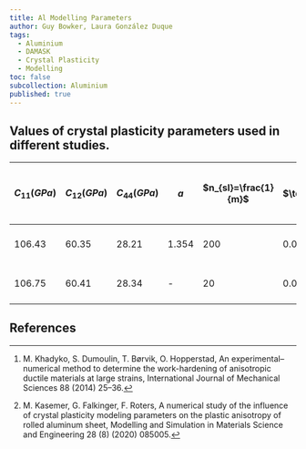 ```yaml
---
title: Al Modelling Parameters
author: Guy Bowker, Laura González Duque
tags:
  - Aluminium
  - DAMASK
  - Crystal Plasticity
  - Modelling
toc: false
subcollection: Aluminium
published: true
---
```


## Values of crystal plasticity parameters used in different studies.

| $C_{11} (GPa)$ | $C_{12} (GPa)$ | $C_{44} (GPa)$ | $a$ | $n_{sl}=\frac{1}{m}$ | $\textdot{gamma}_0$ | $h_0 (MPa)$ |$h_{ij} (\alpha = \beta)$ |$h_{ij} (\alpha  \neq \beta) $  |  $\tao_0 (MPa)$  |  $\tao_{inf} (MPa)$  | Source  
| -------- | -------- | -------- | -------- | -------- | -------- | --------- | -------- | -------- | --------- | -------- | ---------
| 106.43    | 60.35     | 28.21     | 1.354    | 200     | 0.01 s^{-1}    | 411.25       | 1.0 | 1.4 | 46.70        | 104.02        | (M. Khadyko, 2014) [^1] 
| 106.75    | 60.41     | 28.34     | -    | 20     | 0.001 m s^{-1}    | 75       | - | 1.4 | 31        | 63        | (M. Kasemer, 2020) [^2] 



## References

[^1]: M. Khadyko, S. Dumoulin, T. Børvik, O. Hopperstad, An experimental–numerical method to determine the
work-hardening of anisotropic ductile materials at large strains, International Journal of Mechanical Sciences
88 (2014) 25–36.

[^2]: M. Kasemer, G. Falkinger, F. Roters, A numerical study of the influence of crystal plasticity modeling parameters
on the plastic anisotropy of rolled aluminum sheet, Modelling and Simulation in Materials Science and
Engineering 28 (8) (2020) 085005.

